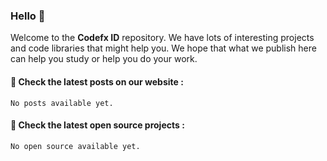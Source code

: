 ### Hello 👋

Welcome to the **Codefx ID** repository. We have lots of interesting projects and code libraries that might help you. We hope that what we publish here can help you study or help you do your work.

#### 📢 Check the latest posts on our website :
    No posts available yet.

#### 📢 Check the latest open source projects :
    No open source available yet.